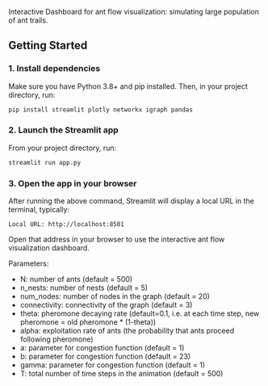 Interactive Dashboard for ant flow visualization: simulating large population of ant trails.

## Getting Started

### 1. Install dependencies

Make sure you have Python 3.8+ and pip installed. Then, in your project directory, run:

```bash
pip install streamlit plotly networkx igraph pandas
```

### 2. Launch the Streamlit app

From your project directory, run:

```bash
streamlit run app.py
```

### 3. Open the app in your browser

After running the above command, Streamlit will display a local URL in the terminal, typically:

```
Local URL: http://localhost:8501
```

Open that address in your browser to use the interactive ant flow visualization dashboard.

Parameters: 

- N: number of ants (default = 500)
- n_nests: number of nests (default = 5)
- num_nodes: number of nodes in the graph (default = 20)
- connectivity: connectivity of the graph (default = 3)
- theta: pheromone decaying rate (default=0.1, i.e. at each time step, new pheromone = old pheromone * (1-theta))
- alpha: exploitation rate of ants (the probability that ants proceed following pheromone)
- a: parameter for congestion function (default = 1)
- b: parameter for congestion function (default = 23)
- gamma: parameter for congestion function (default = 1)
- T: total number of time steps in the animation (default = 500)




